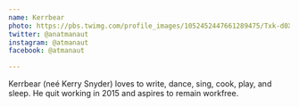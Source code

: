 ```yaml
---
name: Kerrbear
photo: https://pbs.twimg.com/profile_images/1052452447661289475/Txk-d0XB_400x400.jpg
twitter: @anatmanaut
instagram: @atmanaut
facebook: @atmanaut

---
```


Kerrbear (neé Kerry Snyder) loves to write, dance, sing, cook, play, and
sleep. He quit working in 2015 and aspires to remain workfree.

